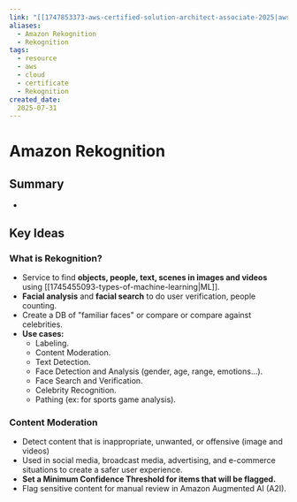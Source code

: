```yaml
---
link: "[[1747853373-aws-certified-solution-architect-associate-2025|aws Certified Solution Architect Associate 2025]]"
aliases: 
  - Amazon Rekognition
  - Rekognition
tags:
  - resource
  - aws
  - cloud
  - certificate
  - Rekognition
created_date:
  2025-07-31
---
```

# Amazon Rekognition
## Summary
- 

## Key Ideas
### What is Rekognition?
- Service to find **objects, people, text, scenes in images and videos** using [[1745455093-types-of-machine-learning|ML]].
- **Facial analysis** and **facial search** to do user verification, people counting.
- Create a DB of "familiar faces" or compare or compare against celebrities.
- **Use cases:**
  - Labeling.
  - Content Moderation.
  - Text Detection.
  - Face Detection and Analysis (gender, age, range, emotions...).
  - Face Search and Verification.
  - Celebrity Recognition.
  - Pathing (ex: for sports game analysis).

### Content Moderation
- Detect content that is inappropriate, unwanted, or offensive (image and videos)
- Used in social media, broadcast media, advertising, and e-commerce situations to create a safer user experience.
- **Set a Minimum Confidence Threshold for items that will be flagged.**
- Flag sensitive content for manual review in Amazon Augmented AI (A2I).


